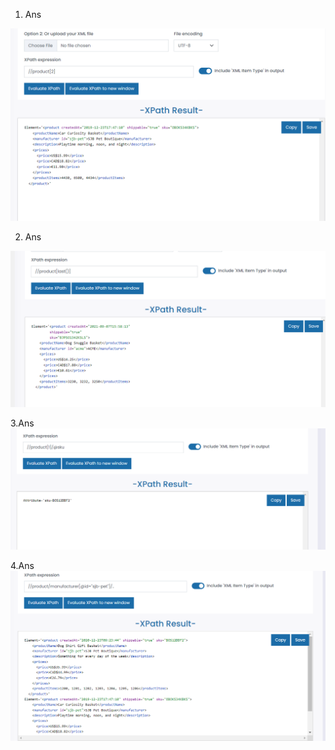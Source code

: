 1. Ans

![Target 2nd product in the list](../Output_Screenshots/2ndlist_Screenshot.png)

2. Ans 

![Targeted last product in the list](../Output_Screenshots/Last_Product.png)

3.Ans
![Targeted `sku` attribute of the first product](../Output_Screenshots/Attribute_of_First_Product.png)

4.Ans
![Target all products with manufacturer id `sjb-pet`](../Output_Screenshots/product_with_manufacturer_id.png)